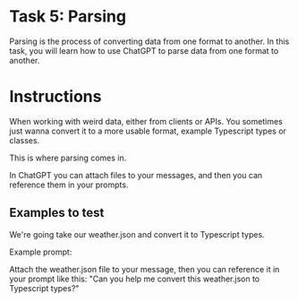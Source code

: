 
# Task 5: Parsing

Parsing is the process of converting data from one format to another. In this task, you will learn how to use ChatGPT to parse data from one format to another.

# Instructions

When working with weird data, either from clients or APIs. You sometimes just wanna convert it to a more usable format, example Typescript types or classes.

This is where parsing comes in.

In ChatGPT you can attach files to your messages, and then you can reference them in your prompts.

## Examples to test

We're going take our weather.json and convert it to Typescript types.

Example prompt:

Attach the weather.json file to your message, then you can reference it in your prompt like this:
"Can you help me convert this weather.json to Typescript types?"





